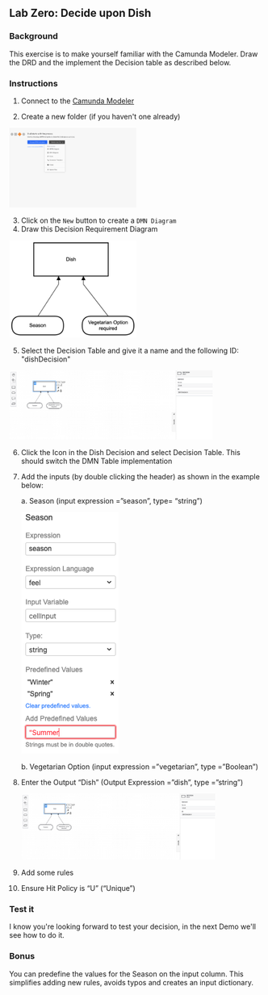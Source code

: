## Lab Zero: Decide upon Dish

### Background

This exercise is to make yourself familiar with the Camunda Modeler.
Draw the DRD and the implement the Decision table as described below.

### Instructions

1. Connect to the [Camunda Modeler](https://camunda.io)

2. Create a new folder (if you haven't one already)

<img src="createFolder.png" width="50%"/>

3. Click on the `New` button to create a `DMN Diagram`
4. Draw this Decision Requirement Diagram

<img src="simpleDishDrd.png" width="50%"/>

5. Select the Decision Table and give it a name and the following ID: "dishDecision"

<img src="renameDecisionTable.png" width="80%"/>

6.  Click the Icon in the Dish Decision and select Decision Table. This should switch the DMN Table implementation
7.  Add the inputs (by double clicking the header) as shown in the example below:

    a. Season (input expression =”season”, type= “string”)

    ![](seasonConfig.png)

    b. Vegetarian Option (input expression =”vegetarian”, type =”Boolean”)

8.  Enter the Output “Dish” (Output Expression =”dish”, type =”string”)

    <img src="renameDecisionTable.png" width="80%"/>

9.  Add some rules

10. Ensure Hit Policy is “U” (“Unique”)

### Test it

I know you're looking forward to test your decision, in the next Demo we'll see how to do it.

### Bonus

You can predefine the values for the Season on the input column. This simplifies adding new rules, avoids typos and creates an input dictionary.
